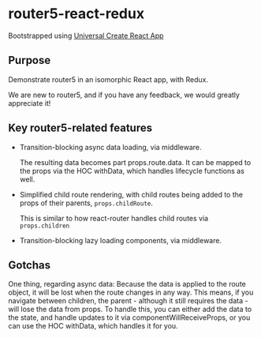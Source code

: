 # router5-react-redux
Bootstrapped using [Universal Create React App](https://github.com/leanjscom/universal-create-react-app)

## Purpose
Demonstrate router5 in an isomorphic React app, with Redux.

We are new to router5, and if you have any feedback, we would greatly appreciate it!

## Key router5-related features
* Transition-blocking async data loading, via middleware.

  The resulting data becomes part props.route.data. It can be mapped to the props via the HOC withData, which handles lifecycle functions as well.
  
* Simplified child route rendering, with child routes being added to the props of their parents, ```props.childRoute```.

  This is similar to how react-router handles child routes via ```props.children```
  
* Transition-blocking lazy loading components, via middleware.

## Gotchas
One thing, regarding async data: Because the data is applied to the route object, it will be lost when the route changes in any way. This means, if you navigate between children, the parent - although it still requires the data - will lose the data from props. To handle this, you can either add the data to the state, and handle updates to it via componentWillReceiveProps, or you can use the HOC withData, which handles it for you.
